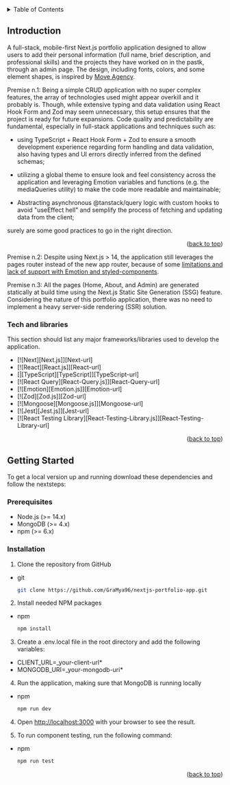 <!-- TABLE OF CONTENTS -->
<details>
  <summary>Table of Contents</summary>
  <ol>
    <li>
      <a href="#introduction">Introduction</a>
      <ul>
        <li><a href="#tech-and-libraries">Technologies and libraries</a></li>
      </ul>
    </li>
    <li>
      <a href="#getting-started">Getting Started</a>
      <ul>
        <li><a href="#prerequisites">Prerequisites</a></li>
        <li><a href="#installation">Installation</a></li>
      </ul>
    </li>
  </ol>
</details>

<!-- ABOUT THE PROJECT -->

## Introduction

A full-stack, mobile-first Next.js portfolio application designed to allow users to add their personal information (full name, brief description, and professional skills) and the projects they have worked on in the pastk, through an admin page. The design, including fonts, colors, and some element shapes, is inspired by <a href="https://www.moveagency.com/en">Move Agency</a>.

Premise n.1: Being a simple CRUD application with no super complex features, the array of technologies used might appear overkill and it probably is. Though, while extensive typing and data validation using React Hook Form and Zod may seem unnecessary, this setup ensures that the project is ready for future expansions. Code quality and predictability are fundamental, especially in full-stack applications and techniques such as:

- using TypeScript + React Hook Form + Zod to ensure a smooth development experience regarding form handling and data validation, also having types and UI errors directly inferred from the defined schemas;

- utilizing a global theme to ensure look and feel consistency across the application and leveraging Emotion variables and functions (e.g. the mediaQueries utility) to make the code more readable and maintainable;

- Abstracting asynchronous @tanstack/query logic with custom hooks to avoid "useEffect hell" and semplify the process of fetching and updating data from the client;

surely are some good practices to go in the right direction.

<p align="right">(<a href="#readme-top">back to top</a>)</p>

Premise n.2:
Despite using Next.js > 14, the application still leverages the pages router instead of the new app router, because of some <a href="https://nextjs.org/docs/app/building-your-application/styling/css-in-js">limitations and lack of support with Emotion and styled-components</a>.

Premise n.3: All the pages (Home, About, and Admin) are generated
statically at build time using the Next.js Static Site Generation (SSG) feature. Considering the nature of this portfolio application, there was no need to implement a heavy server-side rendering (SSR) solution.

### Tech and libraries

This section should list any major frameworks/libraries used to develop the application.

- [![Next][Next.js]][Next-url]
- [![React][React.js]][React-url]
- [|[TypeScript][TypeScript]][TypeScript-url]
- [![React Query][React-Query.js]][React-Query-url]
- [![Emotion][Emotion.js]][Emotion-url]
- [![Zod][Zod.js]][Zod-url]
- [![Mongoose][Mongoose.js]][Mongoose-url]
- [![Jest][Jest.js]][Jest-url]
- [![React Testing Library][React-Testing-Library.js]][React-Testing-Library-url]

<p align="right">(<a href="#readme-top">back to top</a>)</p>

<!-- GETTING STARTED -->

## Getting Started

To get a local version up and running download these dependencies and follow the nextsteps:

### Prerequisites

- Node.js (>= 14.x)
- MongoDB (>= 4.x)
- npm (>= 6.x)

### Installation

1. Clone the repository from GitHub

- git
  ```sh
  git clone https://github.com/GraMya96/nextjs-portfolio-app.git
  ```

2. Install needed NPM packages

- npm
  ```sh
  npm install
  ```

3. Create a .env.local file in the root directory and add the following variables:

- CLIENT_URL=\_your-client-url\*
- MONGODB_URI=\_your-mongodb-uri\*

4. Run the application, making sure that MongoDB is running locally

- npm
  ```sh
  npm run dev
  ```

4. Open [http://localhost:3000](http://localhost:3000) with your browser to see the result.

5. To run component testing, run the following command:

- npm
  ```sh
  npm run test
  ```

<p align="right">(<a href="#readme-top">back to top</a>)</p>
